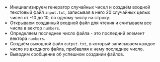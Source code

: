 - Инициализируем генератор случайных чисел и создаём входной текстовый файл `input.txt`, записывая в него 20 случайных целых чисел от -10 до 10, по одному числу на строку.
- Открываем созданный входной файл для чтения и считываем все числа в вектор `numbers`.
- Определяем последнее число файла - это последний элемент вектора `numbers`.
- Создаём выходной файл `output.txt`, в который записываем каждое число из входного файла, прибавляя к нему последнее число.
- Выводим сообщение об успешном создании файлов.